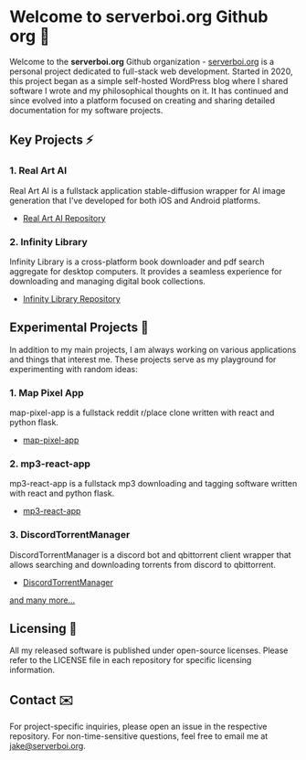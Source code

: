 # Welcome to serverboi.org Github org 👋

Welcome to the **serverboi.org** Github organization - [serverboi.org](https://serverboi.org) is a personal project dedicated to full-stack web development. Started in 2020, this project began as a simple self-hosted WordPress blog where I shared software I wrote and my philosophical thoughts on it. It has continued and since evolved into a platform focused on creating and sharing detailed documentation for my software projects.

## Key Projects ⚡

### 1. Real Art AI
Real Art AI is a fullstack application stable-diffusion wrapper for AI image generation that I've developed for both iOS and Android platforms.

- [Real Art AI Repository](https://github.com/JakeTurner616/Real-Art-AI)

### 2. Infinity Library
Infinity Library is a cross-platform book downloader and pdf search aggregate for desktop computers. It provides a seamless experience for downloading and managing digital book collections.

- [Infinity Library Repository](https://github.com/serverboi-org/infinity-library)

## Experimental Projects 🤔

In addition to my main projects, I am always working on various applications and things that interest me. These projects serve as my playground for experimenting with random ideas:

### 1. Map Pixel App
map-pixel-app is a fullstack reddit r/place clone written with react and python flask.

- [map-pixel-app](https://serverboi.org/posts/map-pixel-app/)


### 2. mp3-react-app
mp3-react-app is a fullstack mp3 downloading and tagging software written with react and python flask.

- [mp3-react-app](https://serverboi.org/posts/mp3-react-app/)


### 3. DiscordTorrentManager
DiscordTorrentManager is a discord bot and qbittorrent client wrapper that allows searching and downloading torrents from discord to qbittorrent.

- [DiscordTorrentManager](https://serverboi.org/posts/DiscordTorrentManager/)

[and many more...](https://serverboi.org)

## Licensing 📜
All my released software is published under open-source licenses. Please refer to the LICENSE file in each repository for specific licensing information.

## Contact ✉️
For project-specific inquiries, please open an issue in the respective repository. For non-time-sensitive questions, feel free to email me at jake@serverboi.org.

